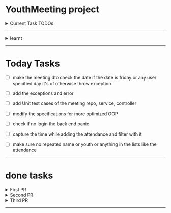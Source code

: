 # YouthMeeting project
<details>
<summary>Current Task TODOs</summary>

- CRUD of meeting
- Add attendance
- meeting filtering
- getting attendance 
- tambola

</details>

---
<details>
<summary>learnt</summary>

- filtering with specification form the DB
- security using spring security
- Basic Auth 
- mappers using MapStruct
- DataBase migration with flyway
- clean code with sonarLint
- resource Bundle
- documenting apis with swagger
- parametrized tests
- mvc integration testing
- mock testing
- Lombok : `@Superbuilder` that solves the inheritance builder
</details>



---
# Today Tasks
- [ ] make the meeting dto check the date if the date is friday or any user specified day it's of otherwise throw exception
- [ ] add the exceptions and error
- [ ] add Unit test cases of the meeting repo, service, controller
- [ ] modify the specifications for more optimized OOP
- [ ] check if no login the back end panic
- [ ] capture the time while adding the attendance and filter with it
- [ ] make sure no repeated name or youth or anything in the lists like the attendance
  
  
----
# done tasks
<details>
<summary>First PR</summary>

- finish the first PR
  - [x] change the IDs to Long
  - [x] change the uni level to String
  - [x] use flyway
  - [x] add DB migration (ddl sql statements)
  - [x] use sonarLint
  - [x] remove the test files and use the updated one
  - [x] solve bug with filtering with name part
  - [x] remove unnecessary lists of the entities
  - [x] modify the packages
  - [x] unify the name attribute across all the entities
  - [x] optimize mapping the lists by using mapstruct interface instead of my implementation
  - [x] make pagination super class of filterDTO class
  - [x] remove unnecessary DTOs like areaDTO and familyLightDTO
  - [x] make all DTOs extends from the LightDTO
  - [x] change the name of intermediateYouthDto
  - [x] unify  the return type just return ID or return boolean
  - [x] remove the `@context` of the mappers
  - [x] make sure to unify the logic across entities
  - [x] use private in all DTOs
  - [x] change the inheritance of the person
  - [x] add gender to youth, youthDto, mapper, filterDTO, specification
  - [x] add an exception handler for catching the exception to enum
  - [x] exceptions
  - [x] add tests of the gender and its exceptions and filter
  - [x] messages
  - [x] simplify the names of mappers methods
  - [x] sonarlint
  - [x] rename the end points
  - [x] pagination constrains
  - [x] merge with swagger branch
  - [x] finish the pull request and squash and merge to the develop branch
</details>

<details>
<summary>Second PR</summary>
</details>

<details>
<summary>Third PR</summary>

- [x] add all needed end points of meeting controller
- [x] add all needed entities, dtos, mappers, services, ...
- [x] why the instructor in the meeting must be unique
- [x] why the encoder doesn't work
- [x] add security to the meeting
- [x] add edit meeting api
- [x] add to the util list filtration methods that filter list of youths or list of meetings depending on the filterDTO
- [x] add the tambola
- [x] in tambola you need to specify some criteria of the selected winners as gender.
</details>

---

